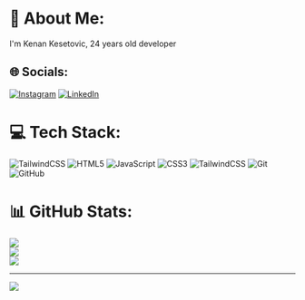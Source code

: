 # 💫 About Me:
I'm Kenan Kesetovic, 24 years old developer


## 🌐 Socials:
[![Instagram](https://img.shields.io/badge/Instagram-%23E4405F.svg?logo=Instagram&logoColor=white)](https://instagram.com/kesetovickenan) [![LinkedIn](https://img.shields.io/badge/LinkedIn-%230077B5.svg?logo=linkedin&logoColor=white)](https://linkedin.com/in/kenan-kesetovic) 

# 💻 Tech Stack:
![TailwindCSS](https://img.shields.io/badge/tailwindcss-%2338B2AC.svg?style=for-the-badge&logo=tailwind-css&logoColor=white) ![HTML5](https://img.shields.io/badge/html5-%23E34F26.svg?style=for-the-badge&logo=html5&logoColor=white) ![JavaScript](https://img.shields.io/badge/javascript-%23323330.svg?style=for-the-badge&logo=javascript&logoColor=%23F7DF1E) ![CSS3](https://img.shields.io/badge/css3-%231572B6.svg?style=for-the-badge&logo=css3&logoColor=white) ![TailwindCSS](https://img.shields.io/badge/tailwindcss-%2338B2AC.svg?style=for-the-badge&logo=tailwind-css&logoColor=white) ![Git](https://img.shields.io/badge/git-%23F05033.svg?style=for-the-badge&logo=git&logoColor=white) ![GitHub](https://img.shields.io/badge/github-%23121011.svg?style=for-the-badge&logo=github&logoColor=white)
# 📊 GitHub Stats:
![](https://github-readme-stats.vercel.app/api?username=kesetovickenan&theme=dark&hide_border=false&include_all_commits=false&count_private=false)<br/>
![](https://github-readme-streak-stats.herokuapp.com/?user=kesetovickenan&theme=dark&hide_border=false)<br/>
![](https://github-readme-stats.vercel.app/api/top-langs/?username=kesetovickenan&theme=dark&hide_border=false&include_all_commits=false&count_private=false&layout=compact)

---
[![](https://visitcount.itsvg.in/api?id=kesetovickenan&icon=0&color=0)](https://visitcount.itsvg.in)

<!-- Proudly created with GPRM ( https://gprm.itsvg.in ) -->
